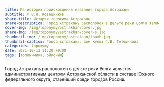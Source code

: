 ```yaml
---
title: Из истории происхождения названия города Астрахань
subtitle: © В.Н. Ковешников
share-title: История топонима Астрахань
share-description: Город Астрахань расположен в дельте реки Волга является административным центром Астраханской области в составе Южного федерального округа, старейший среди городов России.
cover-img: /img/toponymy/astrakhan/cover.jpg
share-img: /img/toponymy/astrakhan/cover-s.jpg
thumbnail-img: /img/toponymy/astrakhan/thumb.jpg
thumbnail-caption: Город Астрахань, дом купца Г.В. Тетюшинова
categories: toponymy
date: 2021-10-12 11:20 +0300
tags: [топонимика, ойконим]
---
```

Город Астрахань расположен в дельте реки Волга является административным центром Астраханской области в составе Южного федерального округа, старейший среди городов России.
